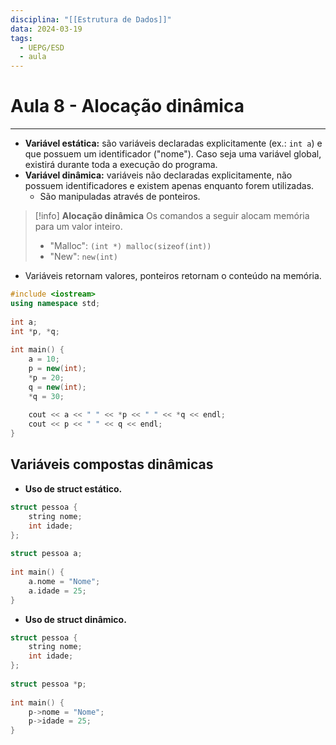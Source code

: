 ```yaml
---
disciplina: "[[Estrutura de Dados]]"
data: 2024-03-19
tags:
  - UEPG/ESD
  - aula
---
```

# Aula 8 - Alocação dinâmica
- - -
- **Variável estática:** são variáveis declaradas explicitamente (ex.: `int a`) e que possuem um identificador ("nome"). Caso seja uma variável global, existirá durante toda a execução do programa.
- **Variável dinâmica:** variáveis não declaradas explicitamente, não possuem identificadores e existem apenas enquanto forem utilizadas.
	- São manipuladas através de ponteiros.

> [!info] **Alocação dinâmica**
> Os comandos a seguir alocam memória para um valor inteiro.
> - "Malloc": `(int *) malloc(sizeof(int))`
> - "New": `new(int)`

- Variáveis retornam valores, ponteiros retornam o conteúdo na memória.

```cpp
#include <iostream>
using namespace std;
  
int a;
int *p, *q;
  
int main() {
    a = 10;
    p = new(int);
    *p = 20;
    q = new(int);
    *q = 30;
  
    cout << a << " " << *p << " " << *q << endl;
    cout << p << " " << q << endl;
}
```
## Variáveis compostas dinâmicas

- **Uso de struct estático.**

```cpp
struct pessoa {
    string nome;
    int idade;
};
  
struct pessoa a;
  
int main() {
    a.nome = "Nome";
    a.idade = 25;
}
```

- **Uso de struct dinâmico.** 

```cpp
struct pessoa {
    string nome;
    int idade;
};
  
struct pessoa *p;
  
int main() {
    p->nome = "Nome";
    p->idade = 25;
}
```
